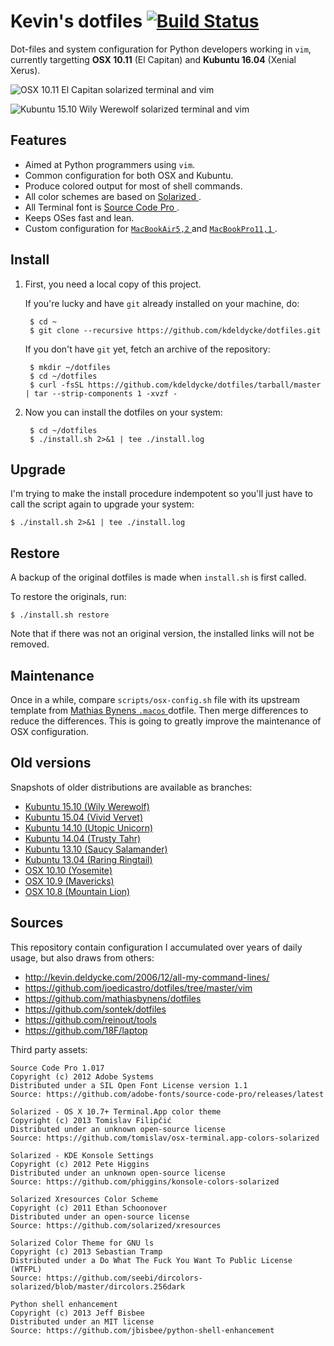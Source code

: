 # Kevin's dotfiles [![Build Status](https://img.shields.io/travis/kdeldycke/maildir-deduplicate/develop.svg?style=flat)](https://travis-ci.org/kdeldycke/dotfiles)

Dot-files and system configuration for Python developers working in `vim`,
currently targetting **OSX 10.11** (El Capitan) and **Kubuntu 16.04** (Xenial
Xerus).

![OSX 10.11 El Capitan solarized terminal and vim
](https://raw.githubusercontent.com/kdeldycke/dotfiles/master/screenshots/osx-10.11.png)

![Kubuntu 15.10 Wily Werewolf solarized terminal and vim
](https://raw.githubusercontent.com/kdeldycke/dotfiles/master/screenshots/kubuntu-15.10.png)


Features
--------

* Aimed at Python programmers using `vim`.
* Common configuration for both OSX and Kubuntu.
* Produce colored output for most of shell commands.
* All color schemes are based on [Solarized
](http://ethanschoonover.com/solarized).
* All Terminal font is [Source Code Pro
](https://en.wikipedia.org/wiki/Source_Code_Pro).
* Keeps OSes fast and lean.
* Custom configuration for [`MacBookAir5,2`
](http://www.amazon.com/dp/B008GV6QV2/?tag=kevideld-20) and [`MacBookPro11,1`
](http://www.amazon.com/dp/B0096VBXQE/?tag=kevideld-20).


Install
-------

1. First, you need a local copy of this project.

   If you're lucky and have `git` already installed on your machine, do:

        $ cd ~
        $ git clone --recursive https://github.com/kdeldycke/dotfiles.git

   If you don't have `git` yet, fetch an archive of the repository:

        $ mkdir ~/dotfiles
        $ cd ~/dotfiles
        $ curl -fsSL https://github.com/kdeldycke/dotfiles/tarball/master | tar --strip-components 1 -xvzf -

2. Now you can install the dotfiles on your system:

        $ cd ~/dotfiles
        $ ./install.sh 2>&1 | tee ./install.log


Upgrade
-------

I'm trying to make the install procedure indempotent so you'll just have to
call the script again to upgrade your system:

    $ ./install.sh 2>&1 | tee ./install.log


Restore
-------

A backup of the original dotfiles is made when `install.sh` is first called.

To restore the originals, run:

    $ ./install.sh restore

Note that if there was not an original version, the installed links will not be
removed.


Maintenance
-----------

Once in a while, compare `scripts/osx-config.sh` file with its upstream
template from [Mathias Bynens `.macos`
](https://github.com/mathiasbynens/dotfiles/blob/master/.macos) dotfile. Then
merge differences to reduce the differences. This is going to greatly improve
the maintenance of OSX configuration.


Old versions
------------

Snapshots of older distributions are available as branches:

  * [Kubuntu 15.10 (Wily Werewolf)](https://github.com/kdeldycke/dotfiles/tree/kubuntu-15.10)
  * [Kubuntu 15.04 (Vivid Vervet)](https://github.com/kdeldycke/dotfiles/tree/kubuntu-15.04)
  * [Kubuntu 14.10 (Utopic Unicorn)](https://github.com/kdeldycke/dotfiles/tree/kubuntu-14.10)
  * [Kubuntu 14.04 (Trusty Tahr)](https://github.com/kdeldycke/dotfiles/tree/kubuntu-14.04)
  * [Kubuntu 13.10 (Saucy Salamander)](https://github.com/kdeldycke/dotfiles/tree/kubuntu-13.10)
  * [Kubuntu 13.04 (Raring Ringtail)](https://github.com/kdeldycke/dotfiles/tree/kubuntu-13.04)
  * [OSX 10.10 (Yosemite)](https://github.com/kdeldycke/dotfiles/tree/osx-10.10)
  * [OSX 10.9 (Mavericks)](https://github.com/kdeldycke/dotfiles/tree/osx-10.9)
  * [OSX 10.8 (Mountain Lion)](https://github.com/kdeldycke/dotfiles/tree/osx-10.8)


Sources
-------

This repository contain configuration I accumulated over years of daily usage,
but also draws from others:

  * http://kevin.deldycke.com/2006/12/all-my-command-lines/
  * https://github.com/joedicastro/dotfiles/tree/master/vim
  * https://github.com/mathiasbynens/dotfiles
  * https://github.com/sontek/dotfiles
  * https://github.com/reinout/tools
  * https://github.com/18F/laptop

Third party assets:

    Source Code Pro 1.017
    Copyright (c) 2012 Adobe Systems
    Distributed under a SIL Open Font License version 1.1
    Source: https://github.com/adobe-fonts/source-code-pro/releases/latest

    Solarized - OS X 10.7+ Terminal.App color theme
    Copyright (c) 2013 Tomislav Filipčić
    Distributed under an unknown open-source license
    Source: https://github.com/tomislav/osx-terminal.app-colors-solarized

    Solarized - KDE Konsole Settings
    Copyright (c) 2012 Pete Higgins
    Distributed under an unknown open-source license
    Source: https://github.com/phiggins/konsole-colors-solarized

    Solarized Xresources Color Scheme
    Copyright (c) 2011 Ethan Schoonover
    Distributed under an open-source license
    Source: https://github.com/solarized/xresources

    Solarized Color Theme for GNU ls
    Copyright (c) 2013 Sebastian Tramp
    Distributed under a Do What The Fuck You Want To Public License (WTFPL)
    Source: https://github.com/seebi/dircolors-solarized/blob/master/dircolors.256dark

    Python shell enhancement
    Copyright (c) 2013 Jeff Bisbee
    Distributed under an MIT license
    Source: https://github.com/jbisbee/python-shell-enhancement
